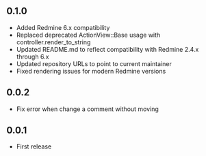 0.1.0
---
* Added Redmine 6.x compatibility
* Replaced deprecated ActionView::Base usage with controller.render_to_string
* Updated README.md to reflect compatibility with Redmine 2.4.x through 6.x
* Updated repository URLs to point to current maintainer
* Fixed rendering issues for modern Redmine versions

0.0.2
---
* Fix error when change a comment without moving

0.0.1
---
* First release
